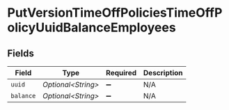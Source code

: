 # PutVersionTimeOffPoliciesTimeOffPolicyUuidBalanceEmployees


## Fields

| Field               | Type                | Required            | Description         |
| ------------------- | ------------------- | ------------------- | ------------------- |
| `uuid`              | *Optional\<String>* | :heavy_minus_sign:  | N/A                 |
| `balance`           | *Optional\<String>* | :heavy_minus_sign:  | N/A                 |